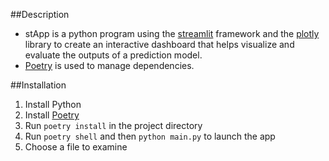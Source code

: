 ##Description 
* stApp is a python program using the [streamlit](https://github.com/streamlit/streamlit) framework and the [plotly](https://github.com/plotly/plotly.py) library to create an interactive dashboard that helps visualize and evaluate the outputs of a prediction model.
* [Poetry](https://github.com/python-poetry/poetry) is used to manage dependencies.

##Installation
1. Install Python
2. Install [Poetry](https://python-poetry.org/docs/#installation)
3. Run `poetry install` in the project directory
4. Run `poetry shell` and then `python main.py` to launch the app
5. Choose a file to examine
